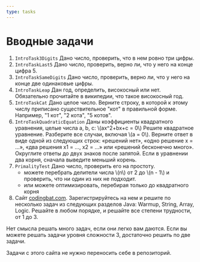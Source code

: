 ```yaml
---
type: tasks
---
```


# Вводные задачи

1. `IntroTask3Digits` Дано число, проверить, что в нем ровно три цифры.
2. `IntroTaskLast5` Дано число, проверить, верно ли, что у него на конце цифра 5.
3. `IntroTaskSameDigits` Дано число, проверить, верно ли, что у него на конце две одинаковые цифры.
4. `IntroTaskLeap` Дан год, определить, високосный или нет. Обязательно прочитайте в википедии, что такое високосный год.
5. `IntroTaskCat` Дано целое число. Верните строку, в которой к этому числу приписано существительное "кот"
   в правильной форме. Например, "1 кот", "2 кота", "5 котов".
6. `IntroTaskQuadraticEquation` Даны коэффициенты квадратного уравнения, целые числа a, b, c: \\(ax^2+bx+c = 0\\) Решите квадратное уравнение.
   Разберите все случаи, включая \\(a = 0\\). Верните ответ в виде одной из следующих строк: «решений нет», «одно решение x = ...»,
   «два решения x1 = ..., x2 = ...» или «решений бесконечно много». Округлите ответы до двух знаков после запятой.
   Если в уравнении два корня, сначала выведите меньший корень. 
7. `PrimalityTest` Дано число, проверить его на простоту.
   * можете перебрать делители числа \\(n\\) от 2 до \\(n - 1\\) и проверить, что ни один из них не подходит.
   * или можете оптимизировать, перебирая только до квадратного корня
8. Сайт [codingbat.com](codingbat.com). Зарегистрируйтесь на нем и решите по несколько задач из следующих разделов Java: Warmup, String, Array, Logic. Решайте в любом порядке, и решайте все степени трудности, от 1 до 3.
  
  Нет смысла решать много задач, если они легко вам даются. Если вы можете решать задачи уровня сложности 3, достаточно решить по две задачи.
  
  Задачи с этого сайта не нужно переносить себе в репозиторий.
